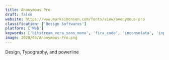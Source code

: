 ```yaml
---
title: Anonymous Pro
draft: false 
website: https://www.marksimonson.com/fonts/view/anonymous-pro
classification: ['Design Softwares']
platform: ['Web']
keywords: ['bitstream_vera_sans_mono', 'fira_code', 'inconsolata', 'input', 'm+_1m', 'monofur', 'monospace', 'office_code_pro', 'operator', 'sf_mono']
image: 2020/04/Anonymous-Pro.png
---
```

Design, Typography, and powerline